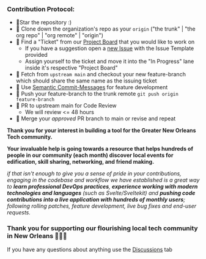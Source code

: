### Contribution Protocol:

- 🌟Star the repository :)
- 📌 Clone down the organization's repo as your `origin` ("the trunk" | "the org repo" | "org remote" | "origin")
- 📌 Find a "Ticket" from our [Project Board](https://github.com/orgs/Nola-Devs/projects/1) that you would like to work on
  - If you have a suggestion open a [new Issue](https://github.com/Nola-Devs/Nola-Devs-v2/issues/new/choose) with the Issue Template provided
  - Assign yourself to the ticket and move it into the "In Progress" lane inside it's respective "Project Board"
- 📌 Fetch from `upstream main` and checkout your new feature-branch which should share the same name as the issuing ticket
- 📌 Use [Semantic Commit-Messages](https://gist.github.com/joshbuchea/6f47e86d2510bce28f8e7f42ae84c716) for feature development
- 📌 Push your feature-branch to the trunk remote `git push origin feature-branch`
- 📌 PR to upstream main for Code Review
  - We will review <= 48 hours
- 🎇 Merge your _approved_ PR branch to main or revise and repeat

**Thank you for your interest in building a tool for the Greater New Orleans Tech community.**

**Your invaluable help is going towards a resource that helps hundreds of people in our community (each month) discover local events for edification, skill sharing, networking, and friend making.**

_if that isn't enough to give you a sense of pride in your contributions, engaging in the codebase and workflow we have established is a great way to **learn professional DevOps practices**, **experience working with modern technologies and languages** (such as Svelte/Sveltekit) and **pushing code contributions into a live application with hundreds of monthly users**; following rolling patches, feature development, live bug fixes and end-user requests._

### Thank you for supporting our flourishing local tech community in New Orleans 💜💛💚

If you have any questions about anything use the [Discussions](https://github.com/Nola-Devs/Nola-Devs-v2/discussions) tab
